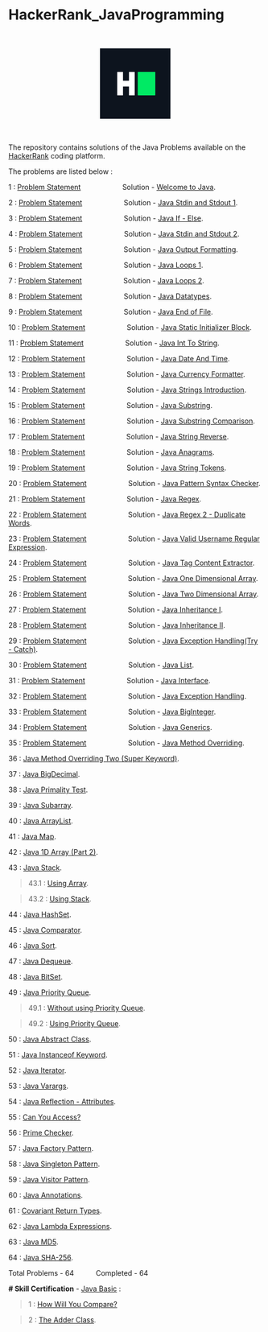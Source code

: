 # HackerRank_JavaProgramming

<p>&nbsp;</p>

<div align = "center">
<img src="hackerRankLogo.png" width="140" />
</div>

<p>&nbsp;</p>

The repository contains solutions of the Java Problems available on the [HackerRank](https://www.hackerrank.com/) coding platform.

The problems are listed below : 

1 : [Problem Statement](https://www.hackerrank.com/challenges/welcome-to-java/problem) &nbsp; &nbsp; &nbsp; &nbsp; &nbsp; &nbsp; &nbsp; &nbsp; &nbsp; &nbsp; Solution - [Welcome to Java](welcomeToJava/Welcome.java).

2 : [Problem Statement](https://www.hackerrank.com/challenges/java-stdin-and-stdout-1/problem) &nbsp; &nbsp; &nbsp; &nbsp; &nbsp; &nbsp; &nbsp; &nbsp; &nbsp; &nbsp; Solution - [Java Stdin and Stdout 1](javaStdinAndStdout1/Stdin1.java).

3 : [Problem Statement](https://www.hackerrank.com/challenges/java-if-else/problem) &nbsp; &nbsp; &nbsp; &nbsp; &nbsp; &nbsp; &nbsp; &nbsp; &nbsp; &nbsp; Solution - [Java If - Else](javaIfElse/IfElse.java).

4 : [Problem Statement](https://www.hackerrank.com/challenges/java-stdin-stdout/problem) &nbsp; &nbsp; &nbsp; &nbsp; &nbsp; &nbsp; &nbsp; &nbsp; &nbsp; &nbsp; Solution - [Java Stdin and Stdout 2](javaStdinAndStdout2/Stdin2.java).

5 : [Problem Statement](https://www.hackerrank.com/challenges/java-output-formatting/problem) &nbsp; &nbsp; &nbsp; &nbsp; &nbsp; &nbsp; &nbsp; &nbsp; &nbsp; &nbsp; Solution - [Java Output Formatting](javaOutputFormatting/OutputFormat.java).

6 : [Problem Statement](https://www.hackerrank.com/challenges/java-loops-i/problem) &nbsp; &nbsp; &nbsp; &nbsp; &nbsp; &nbsp; &nbsp; &nbsp; &nbsp; &nbsp; Solution - [Java Loops 1](javaLoops1/Loop1.java).

7 : [Problem Statement](https://www.hackerrank.com/challenges/java-loops/problem) &nbsp; &nbsp; &nbsp; &nbsp; &nbsp; &nbsp; &nbsp; &nbsp; &nbsp; &nbsp; Solution - [Java Loops 2](javaLoops2/Loop2.java).

8 : [Problem Statement](https://www.hackerrank.com/challenges/java-datatypes/problem) &nbsp; &nbsp; &nbsp; &nbsp; &nbsp; &nbsp; &nbsp; &nbsp; &nbsp; &nbsp; Solution - [Java Datatypes](javaDatatypes/Datatype.java).

9 : [Problem Statement](https://www.hackerrank.com/challenges/java-end-of-file/problem) &nbsp; &nbsp; &nbsp; &nbsp; &nbsp; &nbsp; &nbsp; &nbsp; &nbsp; &nbsp; Solution - [Java End of File](javaEndOfFile/EOF.java).

10 : [Problem Statement](https://www.hackerrank.com/challenges/java-static-initializer-block/problem) &nbsp; &nbsp; &nbsp; &nbsp; &nbsp; &nbsp; &nbsp; &nbsp; &nbsp; &nbsp; Solution - [Java Static Initializer Block](javaStaticInitializerBlock/StaticBlock.java).

11 : [Problem Statement](https://www.hackerrank.com/challenges/java-int-to-string/problem) &nbsp; &nbsp; &nbsp; &nbsp; &nbsp; &nbsp; &nbsp; &nbsp; &nbsp; &nbsp; Solution - [Java Int To String](javaIntToString/IntToString.java).

12 : [Problem Statement](https://www.hackerrank.com/challenges/java-date-and-time/problem) &nbsp; &nbsp; &nbsp; &nbsp; &nbsp; &nbsp; &nbsp; &nbsp; &nbsp; &nbsp; Solution - [Java Date And Time](javaDateAndTime/DateAndTime.java).

13 : [Problem Statement](https://www.hackerrank.com/challenges/java-currency-formatter/problem) &nbsp; &nbsp; &nbsp; &nbsp; &nbsp; &nbsp; &nbsp; &nbsp; &nbsp; &nbsp; Solution - [Java Currency Formatter](javaCurrencyFormatter/CurrencyFormatter.java).

14 : [Problem Statement](https://www.hackerrank.com/challenges/java-strings-introduction/problem) &nbsp; &nbsp; &nbsp; &nbsp; &nbsp; &nbsp; &nbsp; &nbsp; &nbsp; &nbsp; Solution - [Java Strings Introduction](javaStringsIntroduction/StringIntro.java).

15 : [Problem Statement](https://www.hackerrank.com/challenges/java-substring/problem) &nbsp; &nbsp; &nbsp; &nbsp; &nbsp; &nbsp; &nbsp; &nbsp; &nbsp; &nbsp; Solution - [Java Substring](javaSubstring/SubString.java).

16 : [Problem Statement](https://www.hackerrank.com/challenges/java-string-compare/problem) &nbsp; &nbsp; &nbsp; &nbsp; &nbsp; &nbsp; &nbsp; &nbsp; &nbsp; &nbsp; Solution - [Java Substring Comparison](javaSubstringComparison/SubstringCompare.java).

17 : [Problem Statement](https://www.hackerrank.com/challenges/java-string-reverse/problem) &nbsp; &nbsp; &nbsp; &nbsp; &nbsp; &nbsp; &nbsp; &nbsp; &nbsp; &nbsp; Solution - [Java String Reverse](javaStringReverse/StringReverse.java).

18 : [Problem Statement](https://www.hackerrank.com/challenges/java-anagrams/problem) &nbsp; &nbsp; &nbsp; &nbsp; &nbsp; &nbsp; &nbsp; &nbsp; &nbsp; &nbsp; Solution - [Java Anagrams](javaAnagrams/Anagram.java).

19 : [Problem Statement](https://www.hackerrank.com/challenges/java-string-tokens/problem) &nbsp; &nbsp; &nbsp; &nbsp; &nbsp; &nbsp; &nbsp; &nbsp; &nbsp; &nbsp; Solution - [Java String Tokens](javaStringTokens/StringToken.java).

20 : [Problem Statement](https://www.hackerrank.com/challenges/pattern-syntax-checker/problem) &nbsp; &nbsp; &nbsp; &nbsp; &nbsp; &nbsp; &nbsp; &nbsp; &nbsp; &nbsp; Solution - [Java Pattern Syntax Checker](javaPatternSyntaxChecker/SyntaxChecker.java).

21 : [Problem Statement](https://www.hackerrank.com/challenges/java-regex/problem) &nbsp; &nbsp; &nbsp; &nbsp; &nbsp; &nbsp; &nbsp; &nbsp; &nbsp; &nbsp; Solution - [Java Regex](javaRegex/Regex.java).

22 : [Problem Statement](https://www.hackerrank.com/challenges/duplicate-word/problem) &nbsp; &nbsp; &nbsp; &nbsp; &nbsp; &nbsp; &nbsp; &nbsp; &nbsp; &nbsp; Solution - [Java Regex 2 - Duplicate Words](javaRegexTwo/DuplicateWords.java).

23 : [Problem Statement](https://www.hackerrank.com/challenges/valid-username-checker/problem) &nbsp; &nbsp; &nbsp; &nbsp; &nbsp; &nbsp; &nbsp; &nbsp; &nbsp; &nbsp; Solution - [Java Valid Username Regular Expression](javaValidUsername/UsernameRegex.java).

24 : [Problem Statement](https://www.hackerrank.com/challenges/tag-content-extractor/problem) &nbsp; &nbsp; &nbsp; &nbsp; &nbsp; &nbsp; &nbsp; &nbsp; &nbsp; &nbsp; Solution - [Java Tag Content Extractor](javaTagContentExtractor/ContentExtractor.java).

25 : [Problem Statement](https://www.hackerrank.com/challenges/java-1d-array-introduction/problem) &nbsp; &nbsp; &nbsp; &nbsp; &nbsp; &nbsp; &nbsp; &nbsp; &nbsp; &nbsp; Solution - [Java One Dimensional Array](javaOneDArray/OneDArray.java).

26 : [Problem Statement](https://www.hackerrank.com/challenges/java-2d-array/problem) &nbsp; &nbsp; &nbsp; &nbsp; &nbsp; &nbsp; &nbsp; &nbsp; &nbsp; &nbsp; Solution - [Java Two Dimensional Array](javaTwoDArray/TwoDArray.java).

27 : [Problem Statement](https://www.hackerrank.com/challenges/java-inheritance-1/problem) &nbsp; &nbsp; &nbsp; &nbsp; &nbsp; &nbsp; &nbsp; &nbsp; &nbsp; &nbsp; Solution - [Java Inheritance I](javaInheritance1/InheritanceOne.java).

28 : [Problem Statement](https://www.hackerrank.com/challenges/java-inheritance-2/problem) &nbsp; &nbsp; &nbsp; &nbsp; &nbsp; &nbsp; &nbsp; &nbsp; &nbsp; &nbsp; Solution - [Java Inheritance II](javaInheritance2/InheritanceTwo.java).

29 : [Problem Statement](https://www.hackerrank.com/challenges/java-exception-handling-try-catch/problem) &nbsp; &nbsp; &nbsp; &nbsp; &nbsp; &nbsp; &nbsp; &nbsp; &nbsp; &nbsp; Solution - [Java Exception Handling(Try - Catch)](javaExceptionHandlingTryCatch/TryCatch.java).

30 : [Problem Statement](https://www.hackerrank.com/challenges/java-list/problem) &nbsp; &nbsp; &nbsp; &nbsp; &nbsp; &nbsp; &nbsp; &nbsp; &nbsp; &nbsp; Solution - [Java List](javaList/ListExample.java).

31 : [Problem Statement](https://www.hackerrank.com/challenges/java-interface/problem) &nbsp; &nbsp; &nbsp; &nbsp; &nbsp; &nbsp; &nbsp; &nbsp; &nbsp; &nbsp; Solution - [Java Interface](javaInterface/InterfaceExample.java).

32 : [Problem Statement](https://www.hackerrank.com/challenges/java-exception-handling/problem) &nbsp; &nbsp; &nbsp; &nbsp; &nbsp; &nbsp; &nbsp; &nbsp; &nbsp; &nbsp; Solution - [Java Exception Handling](javaExceptionHandling/ExceptionHandling.java).

33 : [Problem Statement](https://www.hackerrank.com/challenges/java-biginteger/problem) &nbsp; &nbsp; &nbsp; &nbsp; &nbsp; &nbsp; &nbsp; &nbsp; &nbsp; &nbsp; Solution - [Java BigInteger](javaBigInteger/BigIntegerExample.java).

34 : [Problem Statement](https://www.hackerrank.com/challenges/java-generics/problem) &nbsp; &nbsp; &nbsp; &nbsp; &nbsp; &nbsp; &nbsp; &nbsp; &nbsp; &nbsp; Solution - [Java Generics](javaGenerics/GenericsExample.java).

35 : [Problem Statement](https://www.hackerrank.com/challenges/java-method-overriding/problem) &nbsp; &nbsp; &nbsp; &nbsp; &nbsp; &nbsp; &nbsp; &nbsp; &nbsp; &nbsp; Solution - [Java Method Overriding](javaMethodOverriding/MethodOverriding.java).

36 : [Java Method Overriding Two (Super Keyword)](javaMethodOverridingTwo/MethodOverridingTwo.java).

37 : [Java BigDecimal](javaBigDecimal/BigDecimalExample.java).

38 : [Java Primality Test](javaPrimalityTest/Primality.java).

39 : [Java Subarray](javaSubArray/SubArray.java).

40 : [Java ArrayList](javaArrayList/ArrayListExample.java).

41 : [Java Map](javaMap/MapExample.java).

42 : [Java 1D Array (Part 2)](javaOneDArrayPart2/Array2.java).

43 : [Java Stack](javaStack).

> 43.1 : [Using Array](javaStack/UsingArray.java).

> 43.2 : [Using Stack](javaStack/UsingStack.java).

44 : [Java HashSet](javaHashSet/HashSetExample.java).

45 : [Java Comparator](javaComparator/ComparatorExample.java).

46 : [Java Sort](javaSort/SortExample.java).

47 : [Java Dequeue](javaDeque/DequeExample.java).

48 : [Java BitSet](javaBitSet/BitSetExample.java).

49 : [Java Priority Queue](javaPriorityQueue).

> 49.1 : [Without using Priority Queue](javaPriorityQueue/WithoutPriorityQueue.java).

> 49.2 : [Using Priority Queue](javaPriorityQueue/WithPriorityQueue.java).

50 : [Java Abstract Class](javaAbstractClass/AbstractClass.java).

51 : [Java Instanceof Keyword](javaInstanceOfKeyword/InstanceOfExample.java).

52 : [Java Iterator](javaIterator/IteratorExample.java).

53 : [Java Varargs](javaVarargs/Varargs.java).

54 : [Java Reflection - Attributes](javaReflectionAttributes/ReflectionAttributes.java).

55 : [Can You Access?](javaCanYouAccess/Access.java)

56 : [Prime Checker](javaPrimeChecker/PrimeChecker.java).

57 : [Java Factory Pattern](javaFactoryPattern/FactoryPattern.java).

58 : [Java Singleton Pattern](javaSingletonPattern/SingletonPattern.java).

59 : [Java Visitor Pattern](javaVisitorPattern/VisitorPattern.java).

60 : [Java Annotations](javaAnnotations/Annotations.java).

61 : [Covariant Return Types](javaCovariantReturnTypes/CovariantReturnType.java).

62 : [Java Lambda Expressions](javaLambdaExpressions/Lambda.java).

63 : [Java MD5](javaMD5/MD5Example.java).

64 : [Java SHA-256](javaSHA256/SHA256Example.java).

Total Problems - 64 &nbsp; &nbsp; &nbsp; &nbsp; &nbsp; Completed - 64

<b># Skill Certification</b> - [Java Basic](javaBasicCertification) :

> 1 : [How Will You Compare?](javaBasicCertification/howWillYouCompare/Solution1.java)

> 2 : [The Adder Class](javaBasicCertification/theAdderClass/Solution2.java).
